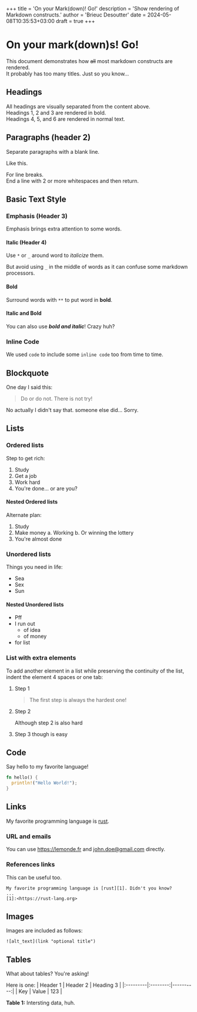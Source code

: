 +++
title = 'On your Mark(down)! Go!'
description = 'Show rendering of Markdown constructs.'
author = 'Brieuc Desoutter'
date = 2024-05-08T10:35:53+03:00
draft = true
+++

# On your mark(down)s! Go!

This document demonstrates how ~~all~~ most markdown constructs are rendered.  
It probably has too many titles. Just so you know...

## Headings

All headings are visually separated from the content above.  
Headings 1, 2 and 3 are rendered in bold.  
Headings 4, 5, and 6 are rendered in normal text.

## Paragraphs (header 2)

Separate paragraphs with a blank line.

Like this.

For line breaks.  
End a line with 2 or more whitespaces and then return.

## Basic Text Style

### Emphasis (Header 3)

Emphasis brings extra attention to some words.

#### Italic (Header 4)

Use `*` or `_` around word to *italicize* them.

But avoid using `_` in the middle of words as it can confuse some markdown processors.

#### Bold

Surround words with `**` to put word in **bold**.

#### Italic and Bold

You can also use ***bold and italic***! Crazy huh?

### Inline Code

We used ```code``` to include some `inline code` too from time to time.

## Blockquote

One day I said this:
> Do or do not. There is not try!

No actually I didn't say that. someone else did... Sorry.

## Lists

### Ordered lists

Step to get rich:
1. Study
2. Get a job
3. Work hard
4. You're done... or are you?

#### Nested Ordered lists

Alternate plan:
1. Study
2. Make money
  a. Working
  b. Or winning the lottery
3. You're almost done

### Unordered lists

Things you need in life:
- Sea
- Sex
- Sun

#### Nested Unordered lists

- Pff
- I run out 
  - of idea
  - of money
- for list

### List with extra elements

To add another element in a list while preserving the continuity of the list, indent the element 4 spaces or one tab:

1. Step 1

    > The first step is always the hardest one!

2. Step 2

    Although step 2 is also hard

3. Step 3 though is easy

## Code

Say hello to my favorite language!
```rust {lineNos=true}
fn hello() {
  println!("Hello World!");
}
```

## Links

My favorite programming language is [rust](https://rust-lang.org).

### URL and emails

You can use <https://lemonde.fr> and <john.doe@gmail.com> directly.

### References links

This can be useful too.

```
My favorite programming language is [rust][1]. Didn't you know?
...
[1]:<https://rust-lang.org>
```

## Images

Images are included as follows:
```
![alt_text](link "optional title")
```


## Tables

What about tables? You're asking!

Here is one:
| Header 1 | Header 2 | Heading 3 |
|:---------|:--------:|----------:|
| Key      | Value    |  123      |

**Table 1:** Intersting data, huh.

